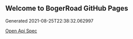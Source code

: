 ## Welcome to BogerRoad GitHub Pages

Generated 2021-08-25T22:38:32.062997

[Open Api Spec](./openapi.yaml)
